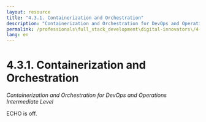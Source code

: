 ```yaml
---
layout: resource
title: "4.3.1. Containerization and Orchestration"
description: "Containerization and Orchestration for DevOps and Operations Intermediate Level"
permalink: /professionals\full_stack_development\digital-innovators\/4-3-1-containerization-orchestration/
lang: en
---
```


# 4.3.1. Containerization and Orchestration

*Containerization and Orchestration for DevOps and Operations Intermediate Level*

ECHO is off.
